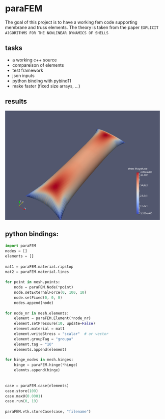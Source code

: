 # paraFEM

The goal of this project is to have a working fem code supporting membrane and truss elements. The theory is taken from the paper `EXPLICIT AlGORITHMS FOR THE NONLINEAR DYNAMICS OF SHELLS`

## tasks

 - a working c++ source
 - compareison of elements
 - test framework
 - json inputs
 - python binding with pybind11
 - make faster (fixed size arrays, ...)

## results

![result](./images/pillow.png)

## python bindings:

```python
import paraFEM
nodes = []
elements = []

mat1 = paraFEM.material.ripstop
mat2 = paraFEM.material.lines

for point in mesh.points:
    node = paraFEM.Node(*point)
    node.setExternalForce(0, 100, 10)
    node.setFixed(0, 0, 0)
    nodes.append(node)

for node_nr in mesh.elements:
    element = paraFEM.Element(*node_nr)
    element.setPressure(10, update=False)
    element.material = mat1
    element.writeStress = "scalar"  # or vector
    element.groupTag = "groupa"
    element.tag = "10"
    elements.append(element)

for hinge_nodes in mesh.hinges:
    hinge = paraFEM.hinge(*hinge)
    elemnts.append(hinge)


case = paraFEM.case(elements)
case.store(100)
case.maxU(0.0001)
case.run(0, 10)

paraFEM.vtk.storeCase(case, "filename")
```

